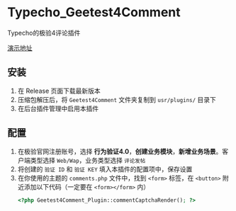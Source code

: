 # Typecho_Geetest4Comment

Typecho的极验4评论插件

[演示地址](https://mukapp.top/)

## 安装

1. 在 Release 页面下载最新版本
2. 压缩包解压后，将 `Geetest4Comment` 文件夹复制到 `usr/plugins/` 目录下
3. 在后台插件管理中启用本插件

## 配置

1. 在极验官网注册账号，选择 **行为验证4.0**，**创建业务模块**，**新增业务场景**。客户端类型选择 `Web/Wap`，业务类型选择 `评论发帖`
2. 将创建的 `验证 ID` 和 `验证 KEY` 填入本插件的配置项中，保存设置
3. 在你使用的主题的 `comments.php` 文件中，找到 `<form>` 标签，在 `<button>` 附近添加以下代码（一定要在 `<form></form>` 内）
   ```php
   <?php Geetest4Comment_Plugin::commentCaptchaRender(); ?>
   ```
